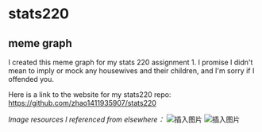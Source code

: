 # stats220
## meme graph
I created this meme graph for my stats 220 assignment 1. I promise I didn't mean to imply or mock any housewives and their children, and I'm sorry if I offended you.

Here is a link to the website for my stats220 repo: https://github.com/zhao1411935907/stats220

*Image resources I referenced from elsewhere：*
![插入图片](https://p1.ssl.qhimgs1.com/bdr/200_200_/t0115f01c975ced943d.jpg)
![插入图片](https://p0.ssl.qhimgs4.com/t011625a36dc40eab59.jpg)


